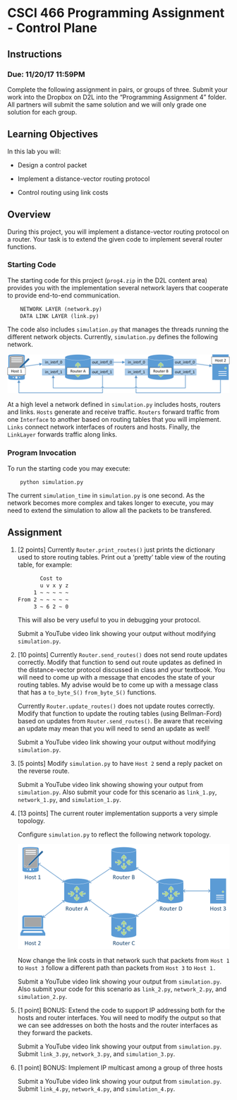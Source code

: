 # CSCI 466 Programming Assignment - Control Plane 

## Instructions
### Due: 11/20/17 11:59PM


Complete the following assignment in pairs, or groups of three. Submit your work into the Dropbox on D2L into the “Programming Assignment 4” folder. All partners will submit the same solution and we will only grade one solution for each group.

## Learning Objectives

In this lab you will:

-   Design a control packet

-   Implement a distance-vector routing protocol

-   Control routing using link costs

## Overview

During this project, you will implement a distance-vector routing protocol on a router. 
Your task is to extend the given code to implement several router functions.

### Starting Code

The starting code for this project (`prog4.zip` in the D2L content area) provides you with the implementation several network layers that cooperate to provide end-to-end communication.

```
    NETWORK LAYER (network.py)
    DATA LINK LAYER (link.py)
```

The code also includes `simulation.py` that manages the threads running the different network objects.
Currently, `simulation.py` defines the following network.

![image](images/simple.png)

At a high level a network defined in `simulation.py` includes hosts, routers and links. 
`Hosts` generate and receive traffic. 
`Routers` forward traffic from one `Interface` to another based on routing tables that you will implement. 
`Links` connect network interfaces of routers and hosts. 
Finally, the `LinkLayer` forwards traffic along links. 

### Program Invocation

To run the starting code you may execute:

```
    python simulation.py
```

The current `simulation_time` in `simulation.py` is one second. As the network becomes more complex and takes longer to execute, you may need to extend the simulation to allow all the packets to be transfered.

## Assignment

1. [2 points] Currently `Router.print_routes()` just prints the dictionary used to
store routing tables. Print out a ‘pretty’ table view of the routing
table, for example:

	```
           Cost to
           u v x y z
         1 ~ ~ ~ ~ ~
    From 2 ~ ~ ~ ~ ~
         3 ~ 6 2 ~ 0
 	```  

	This will also be very useful to you in debugging your protocol.

	Submit a YouTube video link showing your output without modifying `simulation.py`.

2. [10 points] Currently `Router.send_routes()` does not send route updates correctly. Modify that function to send out route updates as defined in the distance-vector protocol discussed in class and your textbook. You will need to come up with a message that encodes the state of your routing tables. My advise would be to come up with a message class that has a `to_byte_S()` `from_byte_S()` functions.

	Currently `Router.update_routes()` does not update routes correctly. Modify that function to update the routing tables (using Bellman-Ford) based on updates from `Router.send_routes()`. Be aware that receiving an update may mean that you will need to send an update as well!

	Submit a YouTube video link showing your output without modifying `simulation.py`.

3. [5 points] Modify `simulation.py` to have `Host 2` send a reply packet on the
reverse route.

	Submit a YouTube video link showing showing your output from `simulation.py`. Also submit your code for this scenario as `link_1.py`, `network_1.py`, and `simulation_1.py`.

4. [13 points] The current router implementation supports a very simple topology.

	Configure `simulation.py` to reflect the following network topology.

	![image](images/complex.png)

	Now change the link costs in that network such that packets from `Host 1` to `Host 3` follow a different path than packets from `Host 3` to `Host 1.`

	Submit a YouTube video link showing your output from `simulation.py`. Also submit your code for this scenario as `link_2.py`, `network_2.py`, and `simulation_2.py`.

5. [1 point] BONUS: Extend the code to support IP addressing both for the hosts and router interfaces. You will need to modify the output so that we can see addresses on both the hosts and the router interfaces as they forward the packets.

	Submit a YouTube video link showing your output from `simulation.py`.
	Submit `link_3.py`, `network_3.py`, and `simulation_3.py`.

6. [1 point] BONUS: Implement IP multicast among a group of three hosts

	Submit a YouTube video link showing your output from `simulation.py`. Submit `link_4.py`, `network_4.py`, and `simulation_4.py`.
